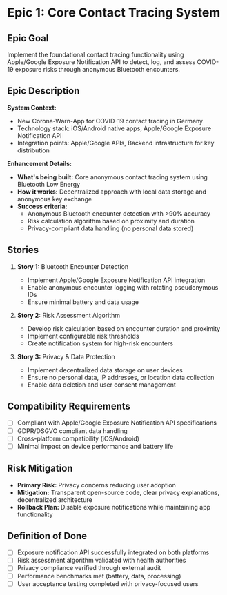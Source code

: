 # Epic 1: Core Contact Tracing System

## Epic Goal

Implement the foundational contact tracing functionality using Apple/Google Exposure Notification API to detect, log, and assess COVID-19 exposure risks through anonymous Bluetooth encounters.

## Epic Description

**System Context:**
- New Corona-Warn-App for COVID-19 contact tracing in Germany
- Technology stack: iOS/Android native apps, Apple/Google Exposure Notification API
- Integration points: Apple/Google APIs, Backend infrastructure for key distribution

**Enhancement Details:**
- **What's being built:** Core anonymous contact tracing system using Bluetooth Low Energy
- **How it works:** Decentralized approach with local data storage and anonymous key exchange
- **Success criteria:** 
  - Anonymous Bluetooth encounter detection with >90% accuracy
  - Risk calculation algorithm based on proximity and duration
  - Privacy-compliant data handling (no personal data stored)

## Stories

1. **Story 1:** Bluetooth Encounter Detection
   - Implement Apple/Google Exposure Notification API integration
   - Enable anonymous encounter logging with rotating pseudonymous IDs
   - Ensure minimal battery and data usage

2. **Story 2:** Risk Assessment Algorithm  
   - Develop risk calculation based on encounter duration and proximity
   - Implement configurable risk thresholds
   - Create notification system for high-risk encounters

3. **Story 3:** Privacy & Data Protection
   - Implement decentralized data storage on user devices
   - Ensure no personal data, IP addresses, or location data collection
   - Enable data deletion and user consent management

## Compatibility Requirements

- [ ] Compliant with Apple/Google Exposure Notification API specifications
- [ ] GDPR/DSGVO compliant data handling
- [ ] Cross-platform compatibility (iOS/Android)
- [ ] Minimal impact on device performance and battery life

## Risk Mitigation

- **Primary Risk:** Privacy concerns reducing user adoption
- **Mitigation:** Transparent open-source code, clear privacy explanations, decentralized architecture
- **Rollback Plan:** Disable exposure notifications while maintaining app functionality

## Definition of Done

- [ ] Exposure notification API successfully integrated on both platforms
- [ ] Risk assessment algorithm validated with health authorities
- [ ] Privacy compliance verified through external audit
- [ ] Performance benchmarks met (battery, data, processing)
- [ ] User acceptance testing completed with privacy-focused users